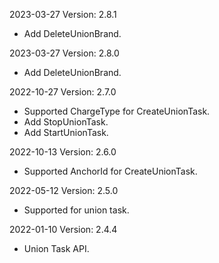 2023-03-27 Version: 2.8.1
- Add DeleteUnionBrand.

2023-03-27 Version: 2.8.0
- Add DeleteUnionBrand.

2022-10-27 Version: 2.7.0
- Supported ChargeType for CreateUnionTask.
- Add StopUnionTask.
- Add StartUnionTask.

2022-10-13 Version: 2.6.0
- Supported AnchorId for CreateUnionTask.

2022-05-12 Version: 2.5.0
- Supported for union task.

2022-01-10 Version: 2.4.4
- Union Task API.

